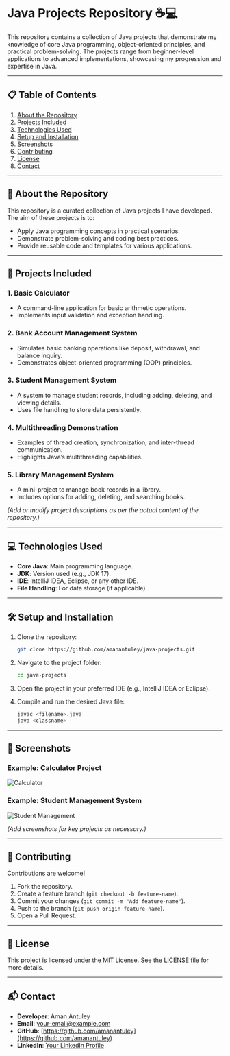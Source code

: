 
# Java Projects Repository ☕💻  

This repository contains a collection of Java projects that demonstrate my knowledge of core Java programming, object-oriented principles, and practical problem-solving. The projects range from beginner-level applications to advanced implementations, showcasing my progression and expertise in Java.  

---

## 📋 **Table of Contents**  

1. [About the Repository](#about-the-repository)  
2. [Projects Included](#projects-included)  
3. [Technologies Used](#technologies-used)  
4. [Setup and Installation](#setup-and-installation)  
5. [Screenshots](#screenshots)  
6. [Contributing](#contributing)  
7. [License](#license)  
8. [Contact](#contact)  

---

## 📝 **About the Repository**  

This repository is a curated collection of Java projects I have developed. The aim of these projects is to:  
- Apply Java programming concepts in practical scenarios.  
- Demonstrate problem-solving and coding best practices.  
- Provide reusable code and templates for various applications.  

---

## 📂 **Projects Included**  

### 1. **Basic Calculator**  
- A command-line application for basic arithmetic operations.  
- Implements input validation and exception handling.  

### 2. **Bank Account Management System**  
- Simulates basic banking operations like deposit, withdrawal, and balance inquiry.  
- Demonstrates object-oriented programming (OOP) principles.  

### 3. **Student Management System**  
- A system to manage student records, including adding, deleting, and viewing details.  
- Uses file handling to store data persistently.  

### 4. **Multithreading Demonstration**  
- Examples of thread creation, synchronization, and inter-thread communication.  
- Highlights Java’s multithreading capabilities.  

### 5. **Library Management System**  
- A mini-project to manage book records in a library.  
- Includes options for adding, deleting, and searching books.  

*(Add or modify project descriptions as per the actual content of the repository.)*  

---

## 💻 **Technologies Used**  

- **Core Java**: Main programming language.  
- **JDK**: Version used (e.g., JDK 17).  
- **IDE**: IntelliJ IDEA, Eclipse, or any other IDE.  
- **File Handling**: For data storage (if applicable).  

---

## 🛠 **Setup and Installation**  

1. Clone the repository:  
   ```bash  
   git clone https://github.com/amanantuley/java-projects.git  
   ```  

2. Navigate to the project folder:  
   ```bash  
   cd java-projects  
   ```  

3. Open the project in your preferred IDE (e.g., IntelliJ IDEA or Eclipse).  

4. Compile and run the desired Java file:  
   ```bash  
   javac <filename>.java  
   java <classname>  
   ```  

---

## 📸 **Screenshots**  

### Example: Calculator Project  
![Calculator](screenshots/calculator.png)  

### Example: Student Management System  
![Student Management](screenshots/student-management.png)  

*(Add screenshots for key projects as necessary.)*  

---

## 🤝 **Contributing**  

Contributions are welcome!  
1. Fork the repository.  
2. Create a feature branch (`git checkout -b feature-name`).  
3. Commit your changes (`git commit -m "Add feature-name"`).  
4. Push to the branch (`git push origin feature-name`).  
5. Open a Pull Request.  

---

## 📄 **License**  

This project is licensed under the MIT License. See the [LICENSE](LICENSE) file for more details.  

---

## 📬 **Contact**  

- **Developer**: Aman Antuley  
- **Email**: [your-email@example.com](mailto:your-email@example.com)  
- **GitHub**: [https://github.com/amanantuley](https://github.com/amanantuley)  
- **LinkedIn**: [Your LinkedIn Profile](https://www.linkedin.com/in/your-profile)  
